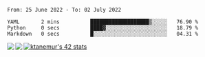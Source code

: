 <!--START_SECTION:waka-->

```text
From: 25 June 2022 - To: 02 July 2022

YAML       2 mins          ███████████████████▒░░░░░   76.90 %
Python     0 secs          ████▓░░░░░░░░░░░░░░░░░░░░   18.79 %
Markdown   0 secs          █░░░░░░░░░░░░░░░░░░░░░░░░   04.31 %
```

<!--END_SECTION:waka-->
<a href="https://github.com/anuraghazra/github-readme-stats">
  <img align="left" src="https://github-readme-stats.vercel.app/api?username=Tanesan&count_private=true&show_icons=true" />
<img align="left" src="https://github-readme-stats.vercel.app/api/top-langs/?username=Tanesan" />
</a>

[![ktanemur's 42 stats](https://badge42.vercel.app/api/v2/cl1wslf6s002109l771rng2w8/stats?cursusId=21&coalitionId=62)](https://github.com/JaeSeoKim/badge42)
